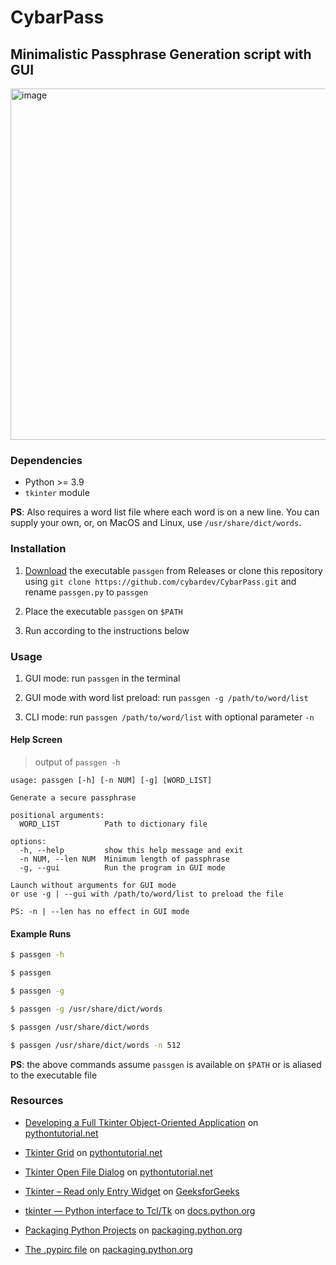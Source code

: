 # CybarPass

## Minimalistic Passphrase Generation script with GUI

<img width="562" alt="image" src="https://user-images.githubusercontent.com/50134239/229692629-20cb301f-b577-4e9b-9299-b25516116861.png">

### Dependencies

- Python >= 3.9
- `tkinter` module

**PS**: Also requires a word list file where each word is on a new line. You can supply your own, or, on MacOS and Linux, use `/usr/share/dict/words`.

### Installation

1. [Download](https://github.com/cybardev/CybarPass/releases/download/v2.0/passgen) the executable `passgen` from Releases or clone this repository using `git clone https://github.com/cybardev/CybarPass.git` and rename `passgen.py` to `passgen`

2. Place the executable `passgen` on `$PATH`

3. Run according to the instructions below

### Usage

1. GUI mode: run `passgen` in the terminal

2. GUI mode with word list preload: run `passgen -g /path/to/word/list`

3. CLI mode: run `passgen /path/to/word/list` with optional parameter `-n`

#### Help Screen

> output of `passgen -h`

```
usage: passgen [-h] [-n NUM] [-g] [WORD_LIST]

Generate a secure passphrase

positional arguments:
  WORD_LIST          Path to dictionary file

options:
  -h, --help         show this help message and exit
  -n NUM, --len NUM  Minimum length of passphrase
  -g, --gui          Run the program in GUI mode

Launch without arguments for GUI mode
or use -g | --gui with /path/to/word/list to preload the file

PS: -n | --len has no effect in GUI mode
```

#### Example Runs

```sh
$ passgen -h

$ passgen

$ passgen -g

$ passgen -g /usr/share/dict/words

$ passgen /usr/share/dict/words

$ passgen /usr/share/dict/words -n 512
```

**PS**: the above commands assume `passgen` is available on `$PATH` or is aliased to the executable file

### Resources

- [Developing a Full Tkinter Object-Oriented Application](https://www.pythontutorial.net/tkinter/tkinter-object-oriented-application/) on [pythontutorial.net](https://www.pythontutorial.net/)

- [Tkinter Grid](https://www.pythontutorial.net/tkinter/tkinter-grid/) on [pythontutorial.net](https://www.pythontutorial.net/)

- [Tkinter Open File Dialog](https://www.pythontutorial.net/tkinter/tkinter-open-file-dialog/) on [pythontutorial.net](https://www.pythontutorial.net/)

- [Tkinter – Read only Entry Widget](https://www.geeksforgeeks.org/tkinter-read-only-entry-widget/) on [GeeksforGeeks](https://www.geeksforgeeks.org/)

- [tkinter — Python interface to Tcl/Tk](https://docs.python.org/3/library/tkinter.html) on [docs.python.org](https://docs.python.org/)

- [Packaging Python Projects](https://packaging.python.org/en/latest/tutorials/packaging-projects/) on [packaging.python.org](https://packaging.python.org)

- [The .pypirc file](https://packaging.python.org/en/latest/specifications/pypirc/) on [packaging.python.org](https://packaging.python.org)
